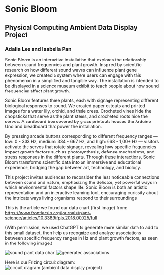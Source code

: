 # Sonic Bloom

## Physical Computing Ambient Data Display Project
 
### Adalia Lee and Isabella Pan

Sonic Bloom is an interactive installation that explores the relationship between sound frequencies and plant growth. Inspired by scientific research on how different sound waves can influence plant gene expression, we created a system where users can engage with this phenomenon in a simplified and tangible way. The installation is intended to be displayed in a science museum exhibit to teach people about how sound frequencies affect plant growth.

Sonic Bloom features three plants, each with signage representing different biological responses to sound. We created paper cutouts and printed images for a water lily, orchid, and thale cress. Crocheted vines hide the chopsticks that serve as the plant stems, and crocheted roots hide the servos. A cardboard box covered by grass printouts houses the Arduino Uno and breadboard that power the installation.

By pressing arcade buttons corresponding to different frequency ranges — low: 0 - 333 Hz, medium: 334 - 667 Hz, and high: 668 - 1,00+ Hz — visitors activate the servos that rotate signage, revealing how specific frequencies impact growth factors such as photosynthesis, defense mechanisms, and stress responses in the different plants. Through these interactions, Sonic Bloom transforms scientific data into an immersive and educational experience, bridging the gap between art, technology, and biology.

This project invites audiences to reconsider the less noticeable connections between sound and nature, emphasizing the delicate, yet powerful ways in which environmental factors shape life. Sonic Bloom is both an artistic representation and an interactive learning tool, encouraging curiosity about the intricate ways living organisms respond to their surroundings.

This is the article we found our data chart (first image) from: https://www.frontiersin.org/journals/plant-science/articles/10.3389/fpls.2018.00025/full

(With permission, we used ChatGPT to generate more similar data to add to this small dataset, then help us recognize and analyze associations between specific frequency ranges in Hz and plant growth factors, as seen in the following image.)

![sound   plant data chart](https://github.com/user-attachments/assets/29f690c8-c007-4ce1-afa9-5a91d63b6324)
![generated associations](https://github.com/user-attachments/assets/6a477efc-90e6-4fbc-af80-ca33ecb9d290)

Here is our Frizing circuit diagram:
![circuit diagram (ambient data display project)](https://github.com/user-attachments/assets/3f4cbe92-0c26-40a4-a964-4b61ac4f8cde)

